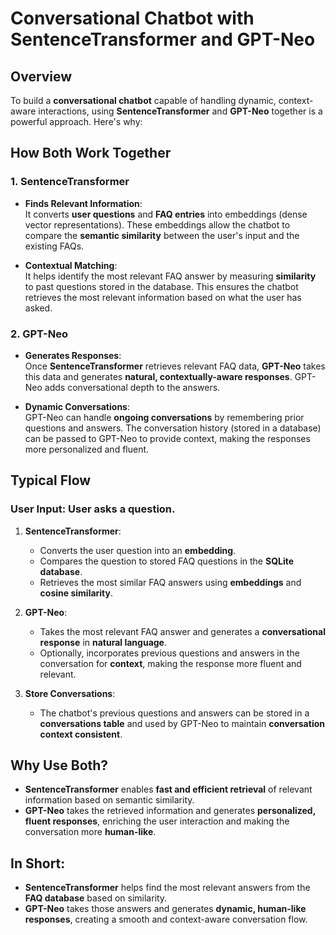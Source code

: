 # Conversational Chatbot with SentenceTransformer and GPT-Neo

## Overview

To build a **conversational chatbot** capable of handling dynamic, context-aware interactions, using **SentenceTransformer** and **GPT-Neo** together is a powerful approach. Here's why:

## How Both Work Together

### 1. **SentenceTransformer**

- **Finds Relevant Information**:  
   It converts **user questions** and **FAQ entries** into embeddings (dense vector representations). These embeddings allow the chatbot to compare the **semantic similarity** between the user's input and the existing FAQs.

- **Contextual Matching**:  
   It helps identify the most relevant FAQ answer by measuring **similarity** to past questions stored in the database. This ensures the chatbot retrieves the most relevant information based on what the user has asked.

### 2. **GPT-Neo**

- **Generates Responses**:  
   Once **SentenceTransformer** retrieves relevant FAQ data, **GPT-Neo** takes this data and generates **natural, contextually-aware responses**. GPT-Neo adds conversational depth to the answers.

- **Dynamic Conversations**:  
   GPT-Neo can handle **ongoing conversations** by remembering prior questions and answers. The conversation history (stored in a database) can be passed to GPT-Neo to provide context, making the responses more personalized and fluent.

## Typical Flow

### User Input: User asks a question.

1. **SentenceTransformer**:
   - Converts the user question into an **embedding**.
   - Compares the question to stored FAQ questions in the **SQLite database**.
   - Retrieves the most similar FAQ answers using **embeddings** and **cosine similarity**.

2. **GPT-Neo**:
   - Takes the most relevant FAQ answer and generates a **conversational response** in **natural language**.
   - Optionally, incorporates previous questions and answers in the conversation for **context**, making the response more fluent and relevant.

3. **Store Conversations**:  
   - The chatbot's previous questions and answers can be stored in a **conversations table** and used by GPT-Neo to maintain **conversation context consistent**.

## Why Use Both?

- **SentenceTransformer** enables **fast and efficient retrieval** of relevant information based on semantic similarity.  
- **GPT-Neo** takes the retrieved information and generates **personalized, fluent responses**, enriching the user interaction and making the conversation more **human-like**.

## In Short:

- **SentenceTransformer** helps find the most relevant answers from the **FAQ database** based on similarity.
- **GPT-Neo** takes those answers and generates **dynamic, human-like responses**, creating a smooth and context-aware conversation flow.
